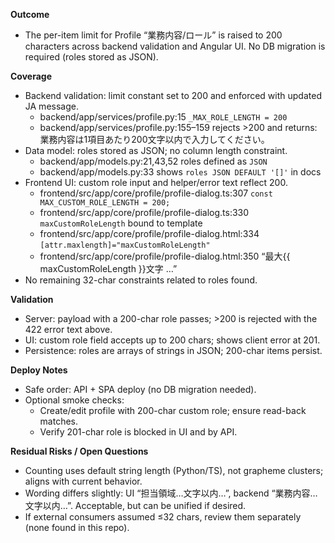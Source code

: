 **Outcome**
- The per-item limit for Profile “業務内容/ロール” is raised to 200 characters across backend validation and Angular UI. No DB migration is required (roles stored as JSON).

**Coverage**
- Backend validation: limit constant set to 200 and enforced with updated JA message.
  - backend/app/services/profile.py:15 `_MAX_ROLE_LENGTH = 200`
  - backend/app/services/profile.py:155–159 rejects >200 and returns: 業務内容は1項目あたり200文字以内で入力してください。
- Data model: roles stored as JSON; no column length constraint.
  - backend/app/models.py:21,43,52 roles defined as `JSON`
  - backend/app/models.py:33 shows `roles JSON DEFAULT '[]'` in docs
- Frontend UI: custom role input and helper/error text reflect 200.
  - frontend/src/app/core/profile/profile-dialog.ts:307 `const MAX_CUSTOM_ROLE_LENGTH = 200;`
  - frontend/src/app/core/profile/profile-dialog.ts:330 `maxCustomRoleLength` bound to template
  - frontend/src/app/core/profile/profile-dialog.html:334 `[attr.maxlength]="maxCustomRoleLength"`
  - frontend/src/app/core/profile/profile-dialog.html:350 “最大{{ maxCustomRoleLength }}文字 …”
- No remaining 32-char constraints related to roles found.

**Validation**
- Server: payload with a 200-char role passes; >200 is rejected with the 422 error text above.
- UI: custom role field accepts up to 200 chars; shows client error at 201.
- Persistence: roles are arrays of strings in JSON; 200-char items persist.

**Deploy Notes**
- Safe order: API + SPA deploy (no DB migration needed).
- Optional smoke checks:
  - Create/edit profile with 200-char custom role; ensure read-back matches.
  - Verify 201-char role is blocked in UI and by API.

**Residual Risks / Open Questions**
- Counting uses default string length (Python/TS), not grapheme clusters; aligns with current behavior.
- Wording differs slightly: UI “担当領域…文字以内…”, backend “業務内容…文字以内…”. Acceptable, but can be unified if desired.
- If external consumers assumed ≤32 chars, review them separately (none found in this repo).
